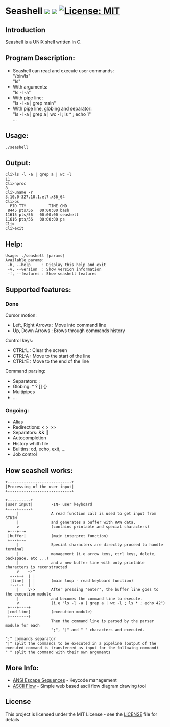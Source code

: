 # Seashell   ![](https://img.shields.io/badge/Language-C-yellow.svg) ![](https://img.shields.io/badge/Builder-Cmake-yellow.svg) [![License: MIT](https://img.shields.io/badge/License-MIT-yellow.svg)](https://opensource.org/licenses/MIT)   

## Introduction

Seashell is a UNIX shell written in C.

## Program Description:

- Seashell can read and execute user commands:</br>
"/bin/ls"</br>
"ls"
- With arguments:</br>
"ls -l -a"
- With pipe line:</br>
"ls -l -a | grep main"
- With pipe line, globing and separator:</br>
"ls -l -a | grep a | wc -l ; ls * ; echo 1"</br>
...

## Usage:

```
./seashell
```

## Output:

```
Cli>ls -l -a | grep a | wc -l
11
Cli>nproc
8
Cli>uname -r
3.10.0-327.10.1.el7.x86_64
Cli>ps
  PID TTY          TIME CMD
 8445 pts/56   00:00:00 bash
11615 pts/56   00:00:00 seashell
11616 pts/56   00:00:00 ps
Cli>
Cli>exit
```

## Help:

```
Usage: ./seashell [params]
Available params:
 -h, --help     : Display this help and exit
 -v, --version  : Show version information
 -f, --features : Show seashell features
```

## Supported features:

### Done
Cursor motion:
- Left, Right Arrows : Move into command line
- Up, Down Arrows : Brows through commands history

Control keys:
- CTRL^L : Clear the screen
- CTRL^A : Move to the start of the line
- CTRL^E : Move to the end of the line

Command parsing:
- Separators: ;
- Globing: * ? [] {}
- Multipipes
- ...

### Ongoing:
- Alias
- Redirections: < > >>
- Separators: && ||
- Autocompletion
- History whith file
- Builtins: cd, echo, exit, ...
- Job control

## How seashell works:

```
+----------------------------+
|Processing of the user input|
+----------------------------+

+----------+
|user input|        -IN- user keyboard
+----+-----+
     |              A read function call is used to get input from STDIN
     |              and generates a buffer with RAW data.
     v              (contains printable and special characters)
 +---+--+
 |buffer|           (main interpret function)
 +---+--+
     |              Special characters are directly proceed to handle terminal
     |              management (i.e arrow keys, ctrl keys, delete, backspace, etc ...)
     |              and a new buffer line with only printable characters is reconstructed
     v    <-^       
  +--+-+  | |
  |line|  | |       (main loop - read keyboard function)
  +--+-+  | |
     |    v->       After pressing "enter", the buffer line goes to the execution module
     |              and becomes the command line to execute.
     v              (i.e "ls -l -a | grep a | wc -l ; ls * ; echo 42")
 +---+----+
 |cmd line|         (execution module)
 +--------+
                    Then the command line is parsed by the parser module for each
                    ";", "|" and " " characters and executed.
                    
";" commands separator
"|" split the commands to be executed in a pipeline (output of the executed command is transferred as input for the following command)
" " split the command with their own arguments
```

## More Info:

* [ANSI Escape Sequences](http://ascii-table.com/ansi-escape-sequences.php) - Keycode management
* [ASCII Flow](http://asciiflow.com/) - Simple web based ascii flow diagram drawing tool

## License

This project is licensed under the MIT License - see the [LICENSE](LICENSE) file for details
